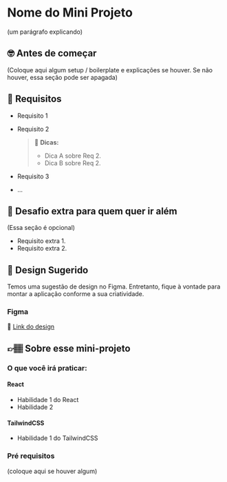 # Nome do Mini Projeto

(um parágrafo explicando)

## 🤓 Antes de começar

(Coloque aqui algum setup / boilerplate e explicações se houver. Se não houver, essa seção pode ser apagada)

## 🔨 Requisitos

- Requisito 1
- Requisito 2

	> 👀 **Dicas:**
	> - Dica A sobre Req 2.
	> - Dica B sobre Req 2.

- Requisito 3
- ...

## 🔨 Desafio extra para quem quer ir além

(Essa seção é opcional)

- Requisito extra 1. 
- Requisito extra 2.

## 🎨 Design Sugerido

Temos uma sugestão de design no Figma. Entretanto, fique à vontade para montar a aplicação conforme a sua criatividade.

### Figma

🔗 [Link do design]()

## 👉🏽 Sobre esse mini-projeto

### O que você irá praticar:

#### React

- Habilidade 1 do React
- Habilidade 2

#### TailwindCSS

- Habilidade 1 do TailwindCSS

### Pré requisitos

(coloque aqui se houver algum)
